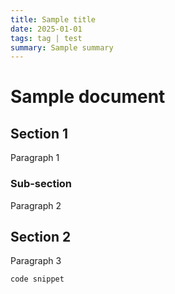 ```yaml
---
title: Sample title
date: 2025-01-01
tags: tag | test
summary: Sample summary
---
```


# Sample document

## Section 1

Paragraph 1

### Sub-section

Paragraph 2

## Section 2

Paragraph 3

```
code snippet
```
